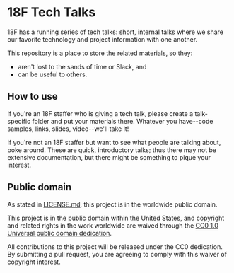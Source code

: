 # 18F Tech Talks

18F has a running series of tech talks: short, internal talks where we share our favorite technology and project information with one another.

This repository is a place to store the related materials, so they:
* aren't lost to the sands of time or Slack, and
* can be useful to others.

## How to use

If you're an 18F staffer who is giving a tech talk, please create a talk-specific folder and put your materials there. Whatever you have--code samples, links, slides, video--we'll take it!

If you're not an 18F staffer but want to see what people are talking about, poke around. These are quick, introductory talks; thus there may not be extensive documentation, but there might be something to pique your interest.

## Public domain

As stated in [LICENSE.md](LICENSE.md), this project is in the worldwide public domain.

This project is in the public domain within the United States, and copyright and related rights in the work worldwide are waived through the [CC0 1.0 Universal public domain dedication](https://creativecommons.org/publicdomain/zero/1.0/).

All contributions to this project will be released under the CC0 dedication. By submitting a pull request, you are agreeing to comply with this waiver of copyright interest.
